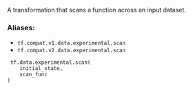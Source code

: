 A transformation that scans a function across an input dataset.
### Aliases:
- `tf.compat.v1.data.experimental.scan`
- `tf.compat.v2.data.experimental.scan`

```
 tf.data.experimental.scan(
    initial_state,
    scan_func
)
```
